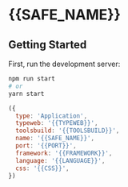 # {{SAFE_NAME}}

## Getting Started

First, run the development server:

```bash
npm run start
# or
yarn start
```

```js
({
  type: 'Application',
  typeweb: '{{TYPEWEB}}',
  toolsbuild: '{{TOOLSBUILD}}',
  name: '{{SAFE_NAME}}',
  port: '{{PORT}}',
  framework: '{{FRAMEWORK}}',
  language: '{{LANGUAGE}}',
  css: '{{CSS}}',
})
```